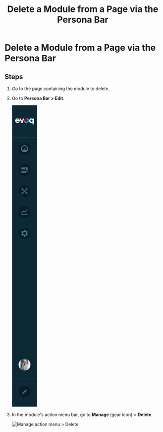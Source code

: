 ﻿---
locale: en
title: Delete a Module from a Page via the Persona Bar
dnneditions: Evoq Content,Evoq Engage
dnnversion: 09.02.00
related-topics: add-module-to-page-pb-all,add-content-to-page-quickly-pb-all,configure-module-on-page-pb-all,restore-deleted-modules,purge-deleted-modules,create-article-publisher
---

# Delete a Module from a Page via the Persona Bar

## Steps

1.  Go to the page containing the module to delete.
2.  Go to **Persona Bar \> Edit**.
    
    ![Persona Bar > Edit](/images/scr-pbar-all-Edit-E91.png)
    
3.  In the module's action menu bar, go to **Manage** (gear icon) \> **Delete**.
    
      
    
    ![Manage action menu > Delete](/images/scr-actionmenu-manage-delete.png)
